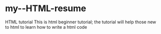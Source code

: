 # my--HTML-resume
HTML tutorial 
This is html beginner tutorial; the tutorial will help those new to html to learn how to write a html code 
<!-- "type you commwnt here"--> 
<!DOCTYPE html> <!--this is alway the first line of code it is called declaration; it declares the version of html that we are using-->
<head></head> <!--Here is a section to write title of your page, store CSS and link-->
<body></body> <!-- All contents and tags of your page are placed within the body-->
<h1></h1> <!-- heading above each paragraph of your section is placed within the h -->
<p></p><!-- contents of each section is placed in a paragraph (p)-->
